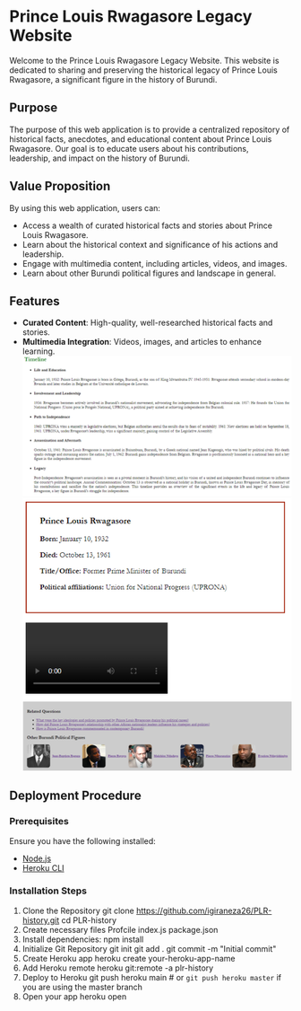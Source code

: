 # Prince Louis Rwagasore Legacy Website

Welcome to the Prince Louis Rwagasore Legacy Website. This website is dedicated to sharing and preserving the historical legacy of Prince Louis Rwagasore, a significant figure in the history of Burundi.

## Purpose

The purpose of this web application is to provide a centralized repository of historical facts, anecdotes, and educational content about Prince Louis Rwagasore. Our goal is to educate users about his contributions, leadership, and impact on the history of Burundi.

## Value Proposition

By using this web application, users can:
- Access a wealth of curated historical facts and stories about Prince Louis Rwagasore.
- Learn about the historical context and significance of his actions and leadership.
- Engage with multimedia content, including articles, videos, and images.
- Learn about other Burundi political figures and landscape in general.

## Features

- **Curated Content**: High-quality, well-researched historical facts and stories.
- **Multimedia Integration**: Videos, images, and articles to enhance learning.
![alt text](image.png)
![alt text](image-1.png)
![alt text](image-2.png)

## Deployment Procedure
### Prerequisites
Ensure you have the following installed:
- [Node.js](https://nodejs.org/)
- [Heroku CLI](https://devcenter.heroku.com/articles/heroku-cli)

### Installation Steps

1. Clone the Repository
   git clone https://github.com/igiraneza26/PLR-history.git
   cd PLR-history
2. Create necessary files
    Profcile
    index.js
    package.json
3. Install dependencies:
    npm install
4. Initialize Git Repository
    git init
    git add .
    git commit -m "Initial commit"
5. Create Heroku app
    heroku create your-heroku-app-name
6. Add Heroku remote
    heroku git:remote -a plr-history
7. Deploy to Heroku
    git push heroku main  # or `git push heroku master` if you are using the master branch
8. Open your app
    heroku open
    